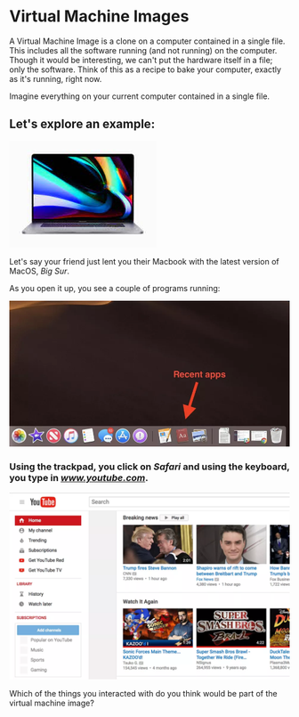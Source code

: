 # Virtual Machine Images

A Virtual Machine Image is a clone on a computer contained in a single file. This includes all the software running 
(and not running) on the computer. Though it would be interesting, we can't put the hardware itself in a file; only the
software. Think of this as a recipe to bake your computer, exactly as it's running, right now.



Imagine everything on your current computer contained in a single file.

## Let's explore an example:

![macbook](assets/macbook.jpg)

Let's say your friend just lent you their Macbook with the latest version of MacOS, _Big Sur_.

As you open it up, you see a couple of programs running: 

![programs](assets/macos-mojave-recent-apps.jpg)

### Using the trackpad, you click on _Safari_ and using the keyboard, you type in _www.youtube.com_.

![youtube](assets/Screen_Shot_2017_08_18_at_5.53.04_PM.0.png)

Which of the things you interacted with do you think would be part of the virtual machine image?